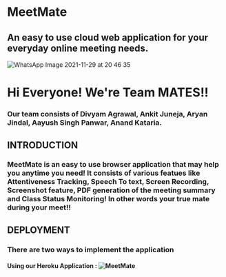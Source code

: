 # MeetMate

## An easy to use cloud web application for your everyday online meeting needs.
![WhatsApp Image 2021-11-29 at 20 46 35](https://user-images.githubusercontent.com/83166347/143893948-9ba5eecd-904c-44b1-9777-442319b33970.jpeg)
 
# Hi Everyone! We're Team MATES!!
### Our team consists of Divyam Agrawal, Ankit Juneja, Aryan Jindal, Aayush Singh Panwar, Anand Kataria.


## INTRODUCTION
### MeetMate is an easy to use browser application that may help you anytime you need! It consists of various featues like Attentiveness Tracking, Speech To text, Screen Recording, Screenshot feature, PDF generation of the meeting summary and Class Status Monitoring! In other words your true mate during your meet!!

## DEPLOYMENT
### There are two ways to implement the application

#### Using our Heroku Application : ![MeetMate](https://meetmate-v1.herokuapp.com/)







